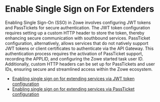 # Enable Single Sign on For Extenders

Enabling Single Sign-On (SSO) in Zowe involves configuring JWT tokens and PassTickets for secure authentication. The JWT token configuration requires setting up a custom HTTP header to store the token, thereby enhancing secure communication with southbound services. PassTicket configuration, alternatively, allows services that do not natively support JWT tokens or client certificates to authenticate via the API Gateway. This authentication process requires the activation of PassTicket support, recording the APPLID, and configuring the Zowe started task user ID. Additionally, custom HTTP headers can be set up for PassTickets and user IDs, ensuring secure and streamlined access within the Zowe ecosystem.

- [Enabling single sign on for extending services via JWT token configuration](./configuration-extender-jwt)
- [Enabling single sign on for extending services via PassTicket configuration](./configuration-extender-passtickets)